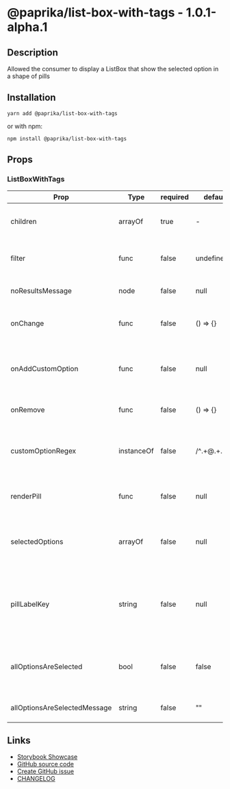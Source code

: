 <!-- start: Autogenerated - do not modify -->

# @paprika/list-box-with-tags - 1.0.1-alpha.1

## Description

Allowed the consumer to display a ListBox that show the selected option in a shape of pills

## Installation

```
yarn add @paprika/list-box-with-tags
```

or with npm:

```
npm install @paprika/list-box-with-tags
```

## Props

### ListBoxWithTags

| Prop                         | Type       | required | default        | Description                                                                                                               |
| ---------------------------- | ---------- | -------- | -------------- | ------------------------------------------------------------------------------------------------------------------------- |
| children                     | arrayOf    | true     | -              | Child of type <ListBox.Option />, <ListBox.Divider />, etc                                                                |
| filter                       | func       | false    | undefined      | filter function for the ListBoxWithTags can be pair with ListBoxWithTags.filter                                           |
| noResultsMessage             | node       | false    | null           | String message to be display when there are not results                                                                   |
| onChange                     | func       | false    | () => {}       | Callback whenever the user change a selection on the ListBoxWithTags                                                      |
| onAddCustomOption            | func       | false    | null           | Callback whenever the user input a new custom option like some@email.com, pass undefined to ignore this behaviour         |
| onRemove                     | func       | false    | () => {}       | Callback once a pill is remove from the Trigger                                                                           |
| customOptionRegex            | instanceOf | false    | /^.+@.+\..+\$/ | Regex that match the input of the user and reports to onAddCustomOption. The default is a basic email regex               |
| renderPill                   | func       | false    | null           | Render prop to override the default Pill style, see example for it's uses.                                                |
| selectedOptions              | arrayOf    | false    | null           | An array of id that helps the ListBoxWithTags to known what elements are selected                                         |
| pillLabelKey                 | string     | false    | null           | Provides an alternative for rendering the Pill label instead of using the default [{label:value}] coming from the og data |
| allOptionsAreSelected        | bool       | false    | false          | When this is true, it will display a message indicating all options are selected on the popover                           |
| allOptionsAreSelectedMessage | string     | false    | ""             | Message to display when all options have been selected                                                                    |

<!-- end: Autogenerated - do not modify -->
<!-- content -->

<!-- eoContent -->

## Links

- [Storybook Showcase](https://paprika.highbond.com/?path=/story/forms-listboxwithtags--showcase)
- [GitHub source code](https://github.com/acl-services/paprika/tree/master/packages/ListBoxWithTags/src)
- [Create GitHub issue](https://github.com/acl-services/paprika/issues/new?label=[]&title=@paprika/list-box-with-tags%20[help]:%20your%20short%20description&body=%0A%23%20Help%20wanted%0A%0A%23%23%20Please%20write%20your%20question.%0A*A%20clear%20and%20concise%20description%20of%20what%20the%20question%20is*%0A%0A%23%23%20Additional%20context%0A*Add%20any%20other%20context%20or%20screenshots%20about%20your%20question%20here.*%0A)
- [CHANGELOG](https://github.com/acl-services/paprika/tree/master/packages/ListBoxWithTags/CHANGELOG.md)

